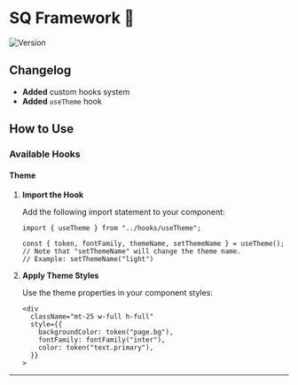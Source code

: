 # SQ Framework 🚀

![Version](https://img.shields.io/badge/version-1.5-blue)

## Changelog
- **Added** custom hooks system
- **Added** `useTheme` hook

## How to Use

### Available Hooks

#### Theme

1. **Import the Hook**
   
   Add the following import statement to your component:
   
   ```tsx
   import { useTheme } from "../hooks/useTheme";

   const { token, fontFamily, themeName, setThemeName } = useTheme();
   // Note that "setThemeName" will change the theme name.
   // Example: setThemeName("light")
   ```

2. **Apply Theme Styles**

   Use the theme properties in your component styles:

   ```tsx
   <div
     className="mt-25 w-full h-full"
     style={{
       backgroundColor: token("page.bg"),
       fontFamily: fontFamily("inter"),
       color: token("text.primary"),
     }}
   >
   ```

---
